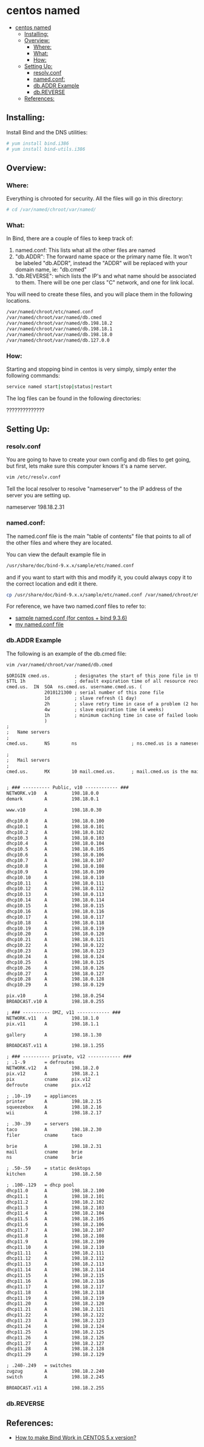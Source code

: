 # centos named
- [centos named](#centos-named)
  - [Installing:](#installing)
  - [Overview:](#overview)
    - [Where:](#where)
    - [What:](#what)
    - [How:](#how)
  - [Setting Up:](#setting-up)
    - [resolv.conf](#resolvconf)
    - [named.conf:](#namedconf)
    - [db.ADDR Example](#dbaddr-example)
    - [db.REVERSE](#dbreverse)
  - [References:](#references)
  
## Installing:
Install Bind and the DNS utilities:
```bash
# yum install bind.i386
# yum install bind-utils.i386
```

## Overview:
### Where:
Everything is chrooted for security.  All the files will go in this directory:
```bash
# cd /var/named/chroot/var/named/
```

### What:
In Bind, there are a couple of files to keep track of:
1. named.conf: This lists what all the other files are named
2. "db.ADDR":  The forward name space or the primary name file.  It won't be labeled "db.ADDR", instead the "ADDR" will be replaced with your domain name, ie: "db.cmed"
3. "db.REVERSE": which lists the IP's and what name should be associated to them.  There will be one per class "C" network, and one for link local.

You will need to create these files, and you will place them in the following locations.
```txt
/var/named/chroot/etc/named.conf
/var/named/chroot/var/named/db.cmed
/var/named/chroot/var/named/db.198.18.2
/var/named/chroot/var/named/db.198.18.1
/var/named/chroot/var/named/db.198.18.0
/var/named/chroot/var/named/db.127.0.0
```

### How:
Starting and stopping bind in centos is very simply, simply enter the following commands:
```bash
service named start|stop|status|restart
```

The log files can be found in the following directories:

??????????????

## Setting Up:
### resolv.conf
You are going to have to create your own config and db files to get going, but first, lets make sure this computer knows it's a name server.
```bash
vim /etc/resolv.conf
```
Tell the local resolver to resolve "nameserver" to the IP address of the server you are setting up. 

nameserver 198.18.2.31

### named.conf:
The named.conf file is the main "table of contents" file that points to all of the other files and where they are located. 

You can view the default example file in
```bash
/usr/share/doc/bind-9.x.x/sample/etc/named.conf
```

and if you want to start with this and modify it, you could always copy it to the correct location and edit it there. 
```bash
cp /usr/share/doc/bind-9.x.x/sample/etc/named.conf /var/named/chroot/etc/named.conf
```

For reference, we have two named.conf files to refer to:
- [sample named.conf (for centos + bind 9.3.6)](named.conf-example-bind9.6.txt)
- [my named.conf file](named.conf-cmed.us.txt)



### db.ADDR Example
The following is an example of the db.cmed file:
```bash
vim /var/named/chroot/var/named/db.cmed
```

```txt
$ORIGIN cmed.us.         ; designates the start of this zone file in the name space
$TTL 1h                  ; default expiration time of all resource records without their own TTL value
cmed.us.  IN  SOA  ns.cmed.us. username.cmed.us. (
              2010121300 ; serial number of this zone file
              1d         ; slave refresh (1 day)
              2h         ; slave retry time in case of a problem (2 hours)
              4w         ; slave expiration time (4 weeks)
              1h         ; minimum caching time in case of failed lookups (1 hour)
              )
;
;   Name servers 
;
cmed.us.      NS        ns                    ; ns.cmed.us is a nameserver for cmed.us

;
;   Mail servers
;
cmed.us.      MX        10 mail.cmed.us.      ; mail.cmed.us is the mailserver for cmed.us


; ### ---------- Public, v10 ------------ ### 
NETWORK.v10   A         198.18.0.0 
demark        A         198.18.0.1

www.v10       A         198.18.0.30

dhcp10.0      A         198.18.0.100
dhcp10.1      A         198.18.0.101
dhcp10.2      A         198.18.0.102
dhcp10.3      A         198.18.0.103
dhcp10.4      A         198.18.0.104
dhcp10.5      A         198.18.0.105
dhcp10.6      A         198.18.0.106
dhcp10.7      A         198.18.0.107
dhcp10.8      A         198.18.0.108
dhcp10.9      A         198.18.0.109
dhcp10.10     A         198.18.0.110
dhcp10.11     A         198.18.0.111
dhcp10.12     A         198.18.0.112
dhcp10.13     A         198.18.0.113
dhcp10.14     A         198.18.0.114
dhcp10.15     A         198.18.0.115
dhcp10.16     A         198.18.0.116
dhcp10.17     A         198.18.0.117
dhcp10.18     A         198.18.0.118
dhcp10.19     A         198.18.0.119
dhcp10.20     A         198.18.0.120
dhcp10.21     A         198.18.0.121
dhcp10.22     A         198.18.0.122
dhcp10.23     A         198.18.0.123
dhcp10.24     A         198.18.0.124
dhcp10.25     A         198.18.0.125
dhcp10.26     A         198.18.0.126
dhcp10.27     A         198.18.0.127
dhcp10.28     A         198.18.0.128
dhcp10.29     A         198.18.0.129

pix.v10       A         198.18.0.254
BROADCAST.v10 A         198.18.0.255

; ### ---------- DMZ, v11 ------------ ### 
NETWORK.v11   A         198.18.1.0 
pix.v11       A         198.18.1.1

gallery       A         198.18.1.30

BROADCAST.v11 A         198.18.1.255

; ### ---------- private, v12 ------------ ### 
; .1-.9       = defroutes
NETWORK.v12   A         198.18.2.0 
pix.v12       A         198.18.2.1
pix           cname     pix.v12
defroute      cname     pix.v12

; .10-.19     = appliances
printer       A         198.18.2.15
squeezebox    A         198.18.2.16
wii           A         198.18.2.17

; .30-.39     = servers
taco          A         198.18.2.30
filer         cname     taco

brie          A         198.18.2.31
mail          cname     brie
ns            cname     brie

; .50-.59     = static desktops
kitchen       A         198.18.2.50

; .100-.129   = dhcp pool
dhcp11.0      A         198.18.2.100
dhcp11.1      A         198.18.2.101
dhcp11.2      A         198.18.2.102
dhcp11.3      A         198.18.2.103
dhcp11.4      A         198.18.2.104
dhcp11.5      A         198.18.2.105
dhcp11.6      A         198.18.2.106
dhcp11.7      A         198.18.2.107
dhcp11.8      A         198.18.2.108
dhcp11.9      A         198.18.2.109
dhcp11.10     A         198.18.2.110
dhcp11.11     A         198.18.2.111
dhcp11.12     A         198.18.2.112
dhcp11.13     A         198.18.2.113
dhcp11.14     A         198.18.2.114
dhcp11.15     A         198.18.2.115
dhcp11.16     A         198.18.2.116
dhcp11.17     A         198.18.2.117
dhcp11.18     A         198.18.2.118
dhcp11.19     A         198.18.2.119
dhcp11.20     A         198.18.2.120
dhcp11.21     A         198.18.2.121
dhcp11.22     A         198.18.2.122
dhcp11.23     A         198.18.2.123
dhcp11.24     A         198.18.2.124
dhcp11.25     A         198.18.2.125
dhcp11.26     A         198.18.2.126
dhcp11.27     A         198.18.2.127
dhcp11.28     A         198.18.2.128
dhcp11.29     A         198.18.2.129

; .240-.249   = switches
zugzug        A         198.18.2.240
switch        A         198.18.2.245

BROADCAST.v11 A         198.18.2.255
```

### db.REVERSE

## References:
- [How to make Bind Work in CENTOS 5.x version?](http://portal.hostingcontroller.com/KB/a122/how-to-make-bind-work-in-centos-5x-version.aspx)

